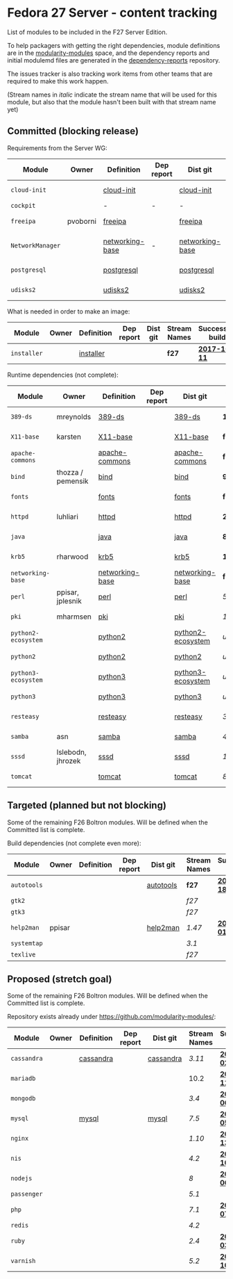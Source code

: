 # Fedora 27 Server - content tracking

List of modules to be included in the F27 Server Edition.

To help packagers with getting the right dependencies, module definitions are in the [modularity-modules](https://github.com/modularity-modules) space, and the dependency reports and initial modulemd files are generated in the [dependency-reports](https://github.com/fedora-modularity/dependency-report) repository.

The issues tracker is also tracking work items from other teams that are required to make this work happen.

(Stream names in *italic* indicate the stream name that will be used for this module, but also that the module hasn't been built with that stream name yet)

## Committed (blocking release)

Requirements from the Server WG:

| Module | Owner | Definition | Dep report | Dist git | Stream Names | Successful build |
|---|---|---|---|---|---|---|
| `cloud-init ` |  | [cloud-init](https://github.com/modularity-modules/cloud-init) | | [cloud-init](https://src.fedoraproject.org/modules/cloud-init) | **f27** | [**2017-10-05**](https://mbs.fedoraproject.org/module-build-service/1/module-builds/1042) |
| `cockpit` | | - | - | - | | In Platform |
| `freeipa ` | pvoborni | [freeipa](https://github.com/modularity-modules/freeipa) | | [freeipa](https://src.fedoraproject.org/modules/freeipa) | *4.6* | [**2017-09-11**](https://mbs.fedoraproject.org/module-build-service/1/module-builds/929) |
| `NetworkManager` | | [networking-base](https://github.com/modularity-modules/networking-base) | - | [networking-base](https://src.fedoraproject.org/modules/networking-base) | | in networking-base |
|  `postgresql`  |   |  [postgresql](https://github.com/modularity-modules/postgresql)  |   |  [postgresql](https://src.fedoraproject.org/modules/postgresql)  |  **9.6**  | [**2017-10-18**](https://mbs.fedoraproject.org/module-build-service/1/module-builds/1151) |
|  `udisks2`  |   |  [udisks2](https://github.com/modularity-modules/udisks2)  |   |  [udisks2](https://src.fedoraproject.org/modules/udisks2)  |  **2**  | [**2017-10-12**](https://mbs.fedoraproject.org/module-build-service/1/module-builds/1120) |

What is needed in order to make an image:

| Module | Owner | Definition | Dep report | Dist git | Stream Names | Successful build |
|---|---|---|---|---|---|---|
|  `installer`  |   |  [installer](https://github.com/modularity-modules/installer)  |   |   |  **f27**  | [**2017-10-11**](https://mbs.fedoraproject.org/module-build-service/1/module-builds/1104) |

Runtime dependencies (not complete):

| Module | Owner | Definition | Dep report | Dist git | Stream Names | Successful build |
|---|---|---|---|---|---|---|
|  `389-ds`  |  mreynolds  |  [389-ds](https://github.com/modularity-modules/389-ds)  |   |  [389-ds](https://src.fedoraproject.org/modules/389-ds)  |  **1.2**  | [**2017-10-12**](https://mbs.fedoraproject.org/module-build-service/1/module-builds/1122) |
|  `X11-base`  |  karsten  |  [X11-base](https://github.com/modularity-modules/X11-base)  |   |  [X11-base](https://src.fedoraproject.org/modules/X11-base)  |  **f27**  | [**2017-10-17**](https://mbs.fedoraproject.org/module-build-service/1/module-builds/1138) |
|  `apache-commons`  |   |  [apache-commons](https://github.com/modularity-modules/apache-commons)  |   |  [apache-commons](https://src.fedoraproject.org/modules/apache-commons)  |  **f27**  | [**2017-10-18**](https://mbs.fedoraproject.org/module-build-service/1/module-builds/1157) |
|  `bind`  |  thozza / pemensik  |  [bind](https://github.com/modularity-modules/bind)  |   |  [bind](https://src.fedoraproject.org/modules/bind)  |  **9**  | [**2017-10-18**](https://mbs.fedoraproject.org/module-build-service/1/module-builds/1155) |
|  `fonts`  |   |  [fonts](https://github.com/modularity-modules/fonts)  |   |  [fonts](https://src.fedoraproject.org/modules/fonts)  |  **f27**  | [**2017-10-18**](https://mbs.fedoraproject.org/module-build-service/1/module-builds/1161) |
|  `httpd`  |  luhliari  |  [httpd](https://github.com/modularity-modules/httpd)  |   |  [httpd](https://src.fedoraproject.org/modules/httpd)  |  **2.4**  | [**2017-10-18**](https://mbs.fedoraproject.org/module-build-service/1/module-builds/1159) |
|  `java`  |   |  [java](https://github.com/modularity-modules/java)  |   |  [java](https://src.fedoraproject.org/modules/java)  |  **8**  | [**2017-10-09**](https://mbs.fedoraproject.org/module-build-service/1/module-builds/1085) |
|  `krb5`  |  rharwood  |  [krb5](https://github.com/modularity-modules/krb5)  |   |  [krb5](https://src.fedoraproject.org/modules/krb5)  |  **1**  | [**2017-10-12**](https://mbs.fedoraproject.org/module-build-service/1/module-builds/1118) |
|  `networking-base`  |   |  [networking-base](https://github.com/modularity-modules/networking-base)  |   |  [networking-base](https://src.fedoraproject.org/modules/networking-base)  |  **f27**  | [**2017-10-18**](https://mbs.fedoraproject.org/module-build-service/1/module-builds/1160) |
|  `perl`  |  ppisar, jplesnik  |  [perl](https://github.com/modularity-modules/perl)  |   |  [perl](https://src.fedoraproject.org/modules/perl)  |  *5*  | [**2017-10-02**](https://mbs.fedoraproject.org/module-build-service/1/module-builds/1027) |
|  `pki`  |  mharmsen  |  [pki](https://github.com/modularity-modules/pki)  |   |  [pki](https://src.fedoraproject.org/modules/pki)  |  *10.4*  | [**2017-09-06**](https://mbs.fedoraproject.org/module-build-service/1/module-builds/915) |
|  `python2-ecosystem`  |   |  [python2](https://github.com/modularity-modules/python2)  |   |  [python2-ecosystem](https://src.fedoraproject.org/modules/python2-ecosystem)  |  *unknown*  | [**2017-09-22**](https://mbs.fedoraproject.org/module-build-service/1/module-builds/1000) |
|  `python2`  |   |  [python2](https://github.com/modularity-modules/python2)  |   |  [python2](https://src.fedoraproject.org/modules/python2)  |  *unknown*  | [**2017-10-03**](https://mbs.fedoraproject.org/module-build-service/1/module-builds/1035) |
|  `python3-ecosystem`  |   |  [python3](https://github.com/modularity-modules/python3)  |   |  [python3-ecosystem](https://src.fedoraproject.org/modules/python3-ecosystem)  |  *unknown*  | [**2017-10-11**](https://mbs.fedoraproject.org/module-build-service/1/module-builds/1097) |
|  `python3`  |   |  [python3](https://github.com/modularity-modules/python3)  |   |  [python3](https://src.fedoraproject.org/modules/python3)  |  *unknown*  | [**2017-10-03**](https://mbs.fedoraproject.org/module-build-service/1/module-builds/1034) |
|  `resteasy`  |   |  [resteasy](https://github.com/modularity-modules/resteasy)  |   |  [resteasy](https://src.fedoraproject.org/modules/resteasy)  |  *3.1*  | [**2017-09-05**](https://mbs.fedoraproject.org/module-build-service/1/module-builds/876) |
|  `samba`  |  asn  |  [samba](https://github.com/modularity-modules/samba)  |   |  [samba](https://src.fedoraproject.org/modules/samba)  |  *4.7*  | [**2017-09-05**](https://mbs.fedoraproject.org/module-build-service/1/module-builds/887) |
|  `sssd`  |  lslebodn, jhrozek  |  [sssd](https://github.com/modularity-modules/sssd)  |   |  [sssd](https://src.fedoraproject.org/modules/sssd)  |  *1*  | [**2017-09-05**](https://mbs.fedoraproject.org/module-build-service/1/module-builds/885) |
|  `tomcat`  |   |  [tomcat](https://github.com/modularity-modules/tomcat)  |   |  [tomcat](https://src.fedoraproject.org/modules/tomcat)  |  *8*  | [**2017-09-05**](https://mbs.fedoraproject.org/module-build-service/1/module-builds/870) |


## Targeted (planned but not blocking)

Some of the remaining F26 Boltron modules. Will be defined when the Committed list is complete.

Build dependencies (not complete even more):

| Module | Owner | Definition | Dep report | Dist git | Stream Names | Successful build |
|---|---|---|---|---|---|---|
|  `autotools`  |   |   |   |  [autotools](https://src.fedoraproject.org/modules/autotools)  |  **f27**  | [**2017-10-18**](https://mbs.fedoraproject.org/module-build-service/1/module-builds/1164) |
| `gtk2` | | | | | *f27* | |
| `gtk3` | | | | | *f27* | |
|  `help2man`  |  ppisar  |   |   |  [help2man](https://src.fedoraproject.org/modules/help2man)  |  *1.47*  | [**2017-09-01**](https://mbs.fedoraproject.org/module-build-service/1/module-builds/856) |
| `systemtap` | | | | | *3.1* | |
| `texlive` | | | | | *f27* | |

## Proposed (stretch goal)

Some of the remaining F26 Boltron modules. Will be defined when the Committed list is complete.

Repository exists already under https://github.com/modularity-modules/:

| Module | Owner | Definition | Dep report | Dist git | Stream Names | Successful build |
|---|---|---|---|---|---|---|
|  `cassandra`  |   |  [cassandra](https://github.com/modularity-modules/cassandra)  |   |  [cassandra](https://src.fedoraproject.org/modules/cassandra)  | *3.11* | [**2017-10-02**](https://mbs.fedoraproject.org/module-build-service/1/module-builds/1026) |
|  `mariadb`  |   |   |   |   |  10.2  | [**2017-10-11**](https://mbs.fedoraproject.org/module-build-service/1/module-builds/1105) |
|  `mongodb`  |   |   |   |   |  *3.4*  | [**2017-10-06**](https://mbs.fedoraproject.org/module-build-service/1/module-builds/1056) |
|  `mysql`  |   |  [mysql](https://github.com/modularity-modules/mysql)  |   |  [mysql](https://src.fedoraproject.org/modules/mysql)  |  *7.5*  | [**2017-09-05**](https://mbs.fedoraproject.org/module-build-service/1/module-builds/894) |
|  `nginx`  |   |   |   |   |  *1.10*  | [**2017-07-13**](https://mbs.fedoraproject.org/module-build-service/1/module-builds/722) |
|  `nis`  |   |   |   |   | *4.2* | [**2017-07-10**](https://mbs.fedoraproject.org/module-build-service/1/module-builds/703) |
|  `nodejs`  |   |   |   |   |  *8*  | [**2017-10-06**](https://mbs.fedoraproject.org/module-build-service/1/module-builds/1068) |
| `passenger` | | | | | *5.1* | |
|  `php`  |   |   |   |   |  *7.1*  | [**2017-07-07**](https://mbs.fedoraproject.org/module-build-service/1/module-builds/701) |
| `redis` | | | | | *4.2*| |
|  `ruby`  |   |   |   |   |  *2.4*  | [**2017-10-03**](https://mbs.fedoraproject.org/module-build-service/1/module-builds/1036) |
|  `varnish`  |   |   |   |   |  *5.2*  | [**2017-07-10**](https://mbs.fedoraproject.org/module-build-service/1/module-builds/703) |
